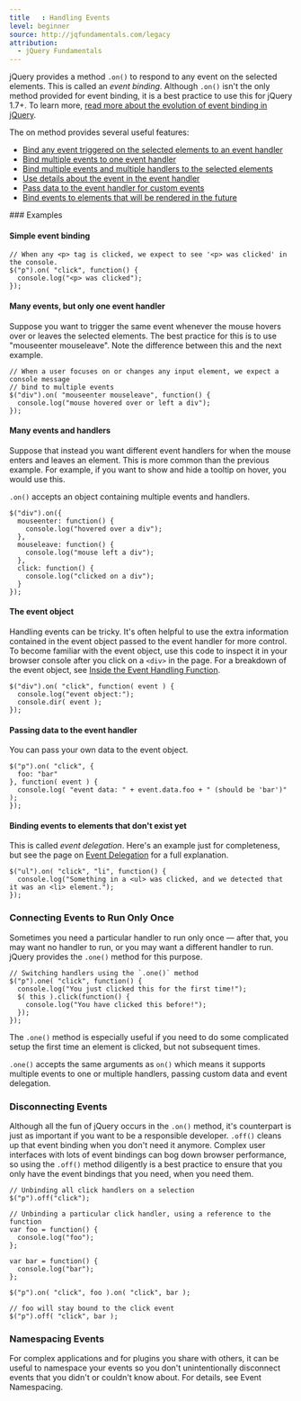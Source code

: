 ```yaml
---
title   : Handling Events
level: beginner
source: http://jqfundamentals.com/legacy
attribution: 
  - jQuery Fundamentals
---
```

jQuery provides a method `.on()` to
respond to any event on the selected elements. This is called an _event binding_.
Although `.on()` isn't the only method provided for event binding, it is a best
practice to use this for jQuery 1.7+. To learn more, [read more about
the evolution of event binding in jQuery](/events/history-of-events).

The on method provides several useful features:
<ul>
<li><a href="#simple-event-binding">Bind any event triggered on the selected elements to an event handler</a></li>
<li><a href="#multiple-events-one-handler">Bind multiple events to one event handler</a></li>
<li><a href="#multiple-events-multiple-handlers">Bind multiple events and multiple handlers to the selected elements</a></li>
<li><a href="#event-object">Use details about the event in the event handler</a></li>
<li><a href="#passing-data">Pass data to the event handler for custom events</a></li>
<li><a href="#event-delegation">Bind events to elements that will be rendered in the future</a></li>
</ul>
### Examples

#### <a name="simple-event-binding">Simple event binding</a>
```
// When any <p> tag is clicked, we expect to see '<p> was clicked' in the console.
$("p").on( "click", function() {
  console.log("<p> was clicked");
});
```

#### <a name="multiple-events-one-handler">Many events, but only one event handler</a>

Suppose you want to trigger the same event whenever the mouse hovers over or leaves
the selected elements. The best practice for this is to use "mouseenter mouseleave".
Note the difference between this and the next example.

```
// When a user focuses on or changes any input element, we expect a console message
// bind to multiple events
$("div").on( "mouseenter mouseleave", function() {
  console.log("mouse hovered over or left a div");
});
```

#### <a name="multiple-events-multiple-handlers">Many events and handlers</a>

Suppose that instead you want different event handlers for when the mouse enters and
leaves an element. This is more common than the previous example. For example, if you
want to show and hide a tooltip on hover, you would use this.

`.on()` accepts an object containing multiple events and handlers.

```
$("div").on({
  mouseenter: function() {
    console.log("hovered over a div");
  },
  mouseleave: function() {
    console.log("mouse left a div");
  },
  click: function() {
    console.log("clicked on a div");
  }
});
```

#### <a name="event-object">The event object</a>

Handling events can be tricky. It's often helpful to use the extra information contained
in the event object passed to the event handler for more control. To become familiar with
the event object, use this code to inspect it in your browser console after you click on
a `<div>` in the page. For a breakdown of the event object, see
<a href="/events/inside-event-handling-function/">Inside the Event Handling Function</a>.

```
$("div").on( "click", function( event ) {
  console.log("event object:");
  console.dir( event );
});
```

#### <a name="passing-data">Passing data to the event handler</a>

You can pass your own data to the event object.

```
$("p").on( "click", {
  foo: "bar"
}, function( event ) {
  console.log( "event data: " + event.data.foo + " (should be 'bar')" );
});
```


#### <a name="event-delegation">Binding events to elements that don't exist yet</a>

This is called _event delegation_. Here's an example just for completeness, but see the
page on <a href="/events/event-delegation/">Event Delegation</a> for a full explanation.

```
$("ul").on( "click", "li", function() {
  console.log("Something in a <ul> was clicked, and we detected that it was an <li> element.");
});
```

### Connecting Events to Run Only Once

Sometimes you need a particular handler to run only once — after that, you may
want no handler to run, or you may want a different handler to run.  jQuery
provides the `.one()` method for this purpose.

```
// Switching handlers using the `.one()` method
$("p").one( "click", function() {
  console.log("You just clicked this for the first time!");
  $( this ).click(function() {
    console.log("You have clicked this before!");
  });
});
```

The `.one()` method is especially useful if you need to do some complicated
setup the first time an element is clicked, but not subsequent times.

`.one()` accepts the same arguments as `on()` which means it supports multiple events to one
or multiple handlers, passing custom data and event delegation.

### Disconnecting Events

Although all the fun of jQuery occurs in the `.on()` method, it's counterpart is just as important
if you want to be a responsible developer. `.off()` cleans up that event
binding when you don't need it anymore. Complex user interfaces with lots of event bindings
can bog down browser performance, so using the `.off()` method diligently is a best practice to
ensure that you only have the event bindings that you need, when you need them.

```
// Unbinding all click handlers on a selection
$("p").off("click");
```

```
// Unbinding a particular click handler, using a reference to the function
var foo = function() {
  console.log("foo");
};

var bar = function() {
  console.log("bar");
};

$("p").on( "click", foo ).on( "click", bar );

// foo will stay bound to the click event
$("p").off( "click", bar );
```

### Namespacing Events

For complex applications and for plugins you share with others, it can be
useful to namespace your events so you don't unintentionally disconnect events
that you didn't or couldn't know about. For details, see Event Namespacing.

<!-- TODO: Link to namespacing -->
